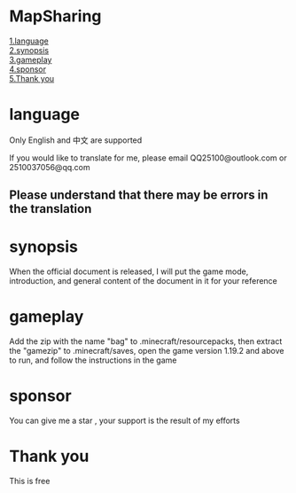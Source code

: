 # MapSharing

<a href="#1">1.language</a>
<br>
<a href="#2">2.synopsis</a>
<br>
<a href="#3">3.gameplay</a>
<br>
<a href="#4">4.sponsor</a>
<br>
<a href="#5">5.Thank you</a>
<br>
<h1 id="1">language</h1>
<p>Only English and 中文 are supported</p>
If you would like to translate for me, please email QQ25100@outlook.com or 2510037056@qq.com
<h2>Please understand that there may be errors in the translation</h2>
<h1 id="2">synopsis</h1>
When the official document is released, I will put the game mode, introduction, and general content of the document in it for your reference
<h1 id="3">gameplay</h1>
Add the zip with the name "bag" to .minecraft/resourcepacks, then extract the "gamezip" to .minecraft/saves, open the game version 1.19.2 and above to run, and follow the instructions in the game
<h1 id="4">sponsor</h1>
You can give me a star , your support is the result of my efforts
<h1 id="5">Thank you</h1>
This is free
